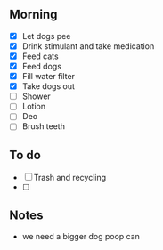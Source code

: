## Morning 
- [x] Let dogs pee
- [x] Drink stimulant and take medication
- [x] Feed cats
- [x] Feed dogs
- [x] Fill water filter
- [x] Take dogs out
- [ ] Shower
- [ ] Lotion
- [ ] Deo
- [ ] Brush teeth

## To do
- [ ] Trash and recycling
- [ ] 

## Notes 
- we need a bigger dog poop can